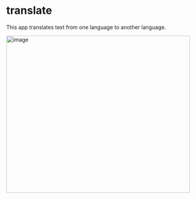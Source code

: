 # translate
This app translates text from one language to another language.

<img width="487" height="417" alt="image" src="https://github.com/user-attachments/assets/f234464e-87b6-4cfe-ae2e-c4b3ab4310b9" />

